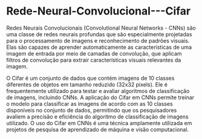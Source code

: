# Rede-Neural-Convolucional---Cifar


Redes Neurais Convolucionais (Convolutional Neural Networks - CNNs) são uma classe de redes neurais profundas que são especialmente projetadas para o processamento de imagens e reconhecimento de padrões visuais. Elas são capazes de aprender automaticamente as características de uma imagem de entrada por meio de camadas de convolução, que aplicam filtros de convolução para extrair características visuais relevantes da imagem.

O Cifar é um conjunto de dados que contém imagens de 10 classes diferentes de objetos em tamanho reduzido (32x32 pixels). Ele é frequentemente utilizado para testar e avaliar algoritmos de classificação de imagens, incluindo CNNs. A aplicação do Cifar em CNNs permite treinar o modelo para classificar as imagens de acordo com as 10 classes disponíveis no conjunto de dados, permitindo que os pesquisadores avaliem a precisão e eficiência do algoritmo de classificação de imagens utilizado. O uso do Cifar em CNNs é uma técnica amplamente utilizada em projetos de pesquisa de aprendizado de máquina e visão computacional.
